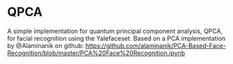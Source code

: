 # QPCA
A simple implementation for quantum principal component analysis, QPCA, for facial recognition using the Yalefaceset. Based on a PCA implementation by @Alaminanik on github: https://github.com/alaminanik/PCA-Based-Face-Recognition/blob/master/PCA%20Face%20Recognition.ipynb


